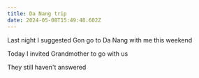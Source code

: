 ```yaml
---
title: Da Nang trip
date: 2024-05-08T15:49:48.602Z
---
```


Last night I suggested Gon go to Da Nang with me this weekend

Today I invited Grandmother to go with us

They still haven't answered
